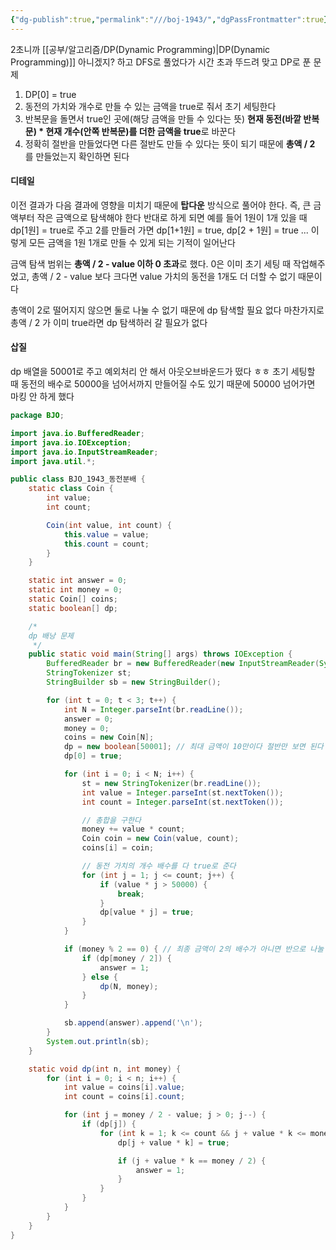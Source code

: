 ```yaml
---
{"dg-publish":true,"permalink":"///boj-1943/","dgPassFrontmatter":true}
---
```



2초니까 [[공부/알고리즘/DP(Dynamic Programming)\|DP(Dynamic Programming)]] 아니겠지? 하고 DFS로 풀었다가 시간 초과 뚜드려 맞고 DP로 푼 문제

1) DP[0] = true
2) 동전의 가치와 개수로 만들 수 있는 금액을 true로 줘서 초기 세팅한다
3) 반복문을 돌면서 true인 곳에(해당 금액을 만들 수 있다는 뜻) **현재 동전(바깥 반복문) * 현재 개수(안쪽 반복문)를 더한 금액을 true**로 바꾼다
4) 정확히 절반을 만들었다면 다른 절반도 만들 수 있다는 뜻이 되기 때문에 **총액 / 2** 를 만들었는지 확인하면 된다

#### 디테일
이전 결과가 다음 결과에 영향을 미치기 때문에 **탑다운** 방식으로 풀어야 한다. 즉, 큰 금액부터 작은 금액으로 탐색해야 한다
반대로 하게 되면 예를 들어 1원이 1개 있을 때 dp[1원] = true로 주고 2를 만들러 가면 dp[1+1원] = true, dp[2 + 1원] = true ... 이렇게 모든 금액을 1원 1개로 만들 수 있게 되는 기적이 일어난다

금액 탐색 범위는 **총액 / 2 - value 이하 0 초과**로 했다. 0은 이미 초기 세팅 때 작업해주었고, 총액 / 2 - value 보다 크다면 value 가치의 동전을 1개도 더 더할 수 없기 때문이다

총액이 2로 떨어지지 않으면 둘로 나눌 수 없기 때문에 dp 탐색할 필요 없다
마찬가지로 총액 / 2 가 이미 true라면 dp 탐색하러 갈 필요가 없다

#### 삽질
dp 배열을 50001로 주고 예외처리 안 해서 아웃오브바운드가 떴다 ㅎㅎ 초기 세팅할 때 동전의 배수로 50000을 넘어서까지 만들어질 수도 있기 때문에 50000 넘어가면 마킹 안 하게 했다

```java
package BJO;

import java.io.BufferedReader;
import java.io.IOException;
import java.io.InputStreamReader;
import java.util.*;

public class BJO_1943_동전분배 {
    static class Coin {
        int value;
        int count;

        Coin(int value, int count) {
            this.value = value;
            this.count = count;
        }
    }

    static int answer = 0;
    static int money = 0;
    static Coin[] coins;
    static boolean[] dp;

    /*
    dp 배낭 문제
     */
    public static void main(String[] args) throws IOException {
        BufferedReader br = new BufferedReader(new InputStreamReader(System.in));
        StringTokenizer st;
        StringBuilder sb = new StringBuilder();

        for (int t = 0; t < 3; t++) {
            int N = Integer.parseInt(br.readLine());
            answer = 0;
            money = 0;
            coins = new Coin[N];
            dp = new boolean[50001]; // 최대 금액이 10만이다 절반만 보면 된다
            dp[0] = true;

            for (int i = 0; i < N; i++) {
                st = new StringTokenizer(br.readLine());
                int value = Integer.parseInt(st.nextToken());
                int count = Integer.parseInt(st.nextToken());

                // 총합을 구한다
                money += value * count;
                Coin coin = new Coin(value, count);
                coins[i] = coin;

                // 동전 가치의 개수 배수를 다 true로 준다
                for (int j = 1; j <= count; j++) {
                    if (value * j > 50000) {
                        break;
                    }
                    dp[value * j] = true;
                }
            }

            if (money % 2 == 0) { // 최종 금액이 2의 배수가 아니면 반으로 나눌 수 없음
                if (dp[money / 2]) {
                    answer = 1;
                } else {
                    dp(N, money);
                }
            }

            sb.append(answer).append('\n');
        }
        System.out.println(sb);
    }

    static void dp(int n, int money) {
        for (int i = 0; i < n; i++) {
            int value = coins[i].value;
            int count = coins[i].count;

            for (int j = money / 2 - value; j > 0; j--) {
                if (dp[j]) {
                    for (int k = 1; k <= count && j + value * k <= money / 2; k++) {
                        dp[j + value * k] = true;

                        if (j + value * k == money / 2) {
                            answer = 1;
                        }
                    }
                }
            }
        }
    }
}

```
